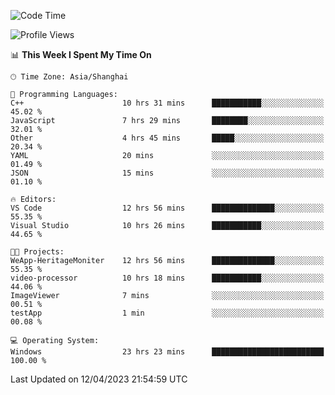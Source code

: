<!--START_SECTION:waka-->
![Code Time](http://img.shields.io/badge/Code%20Time-862%20hrs%2018%20mins-blue)

![Profile Views](http://img.shields.io/badge/Profile%20Views-6-blue)

📊 **This Week I Spent My Time On** 

```text
🕑︎ Time Zone: Asia/Shanghai

💬 Programming Languages: 
C++                      10 hrs 31 mins      ███████████░░░░░░░░░░░░░░   45.02 % 
JavaScript               7 hrs 29 mins       ████████░░░░░░░░░░░░░░░░░   32.01 % 
Other                    4 hrs 45 mins       █████░░░░░░░░░░░░░░░░░░░░   20.34 % 
YAML                     20 mins             ░░░░░░░░░░░░░░░░░░░░░░░░░   01.49 % 
JSON                     15 mins             ░░░░░░░░░░░░░░░░░░░░░░░░░   01.10 % 

🔥 Editors: 
VS Code                  12 hrs 56 mins      ██████████████░░░░░░░░░░░   55.35 % 
Visual Studio            10 hrs 26 mins      ███████████░░░░░░░░░░░░░░   44.65 % 

🐱‍💻 Projects: 
WeApp-HeritageMoniter    12 hrs 56 mins      ██████████████░░░░░░░░░░░   55.35 % 
video-processor          10 hrs 18 mins      ███████████░░░░░░░░░░░░░░   44.06 % 
ImageViewer              7 mins              ░░░░░░░░░░░░░░░░░░░░░░░░░   00.51 % 
testApp                  1 min               ░░░░░░░░░░░░░░░░░░░░░░░░░   00.08 % 

💻 Operating System: 
Windows                  23 hrs 23 mins      █████████████████████████   100.00 % 
```


 Last Updated on 12/04/2023 21:54:59 UTC
<!--END_SECTION:waka-->